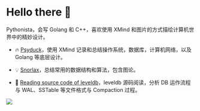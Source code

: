 
# Hello there :wave:


Pythonista，会写 Golang 和 C++，喜欢使用 XMind 和图片的方式描绘计算机世界中的精妙设计。

- :fire: [Psyduck](https://github.com/SmartKeyerror/Psyduck)，使用 XMind 记录和总结操作系统，数据库，计算机网络，以及 Golang 等底层设计。

- :bulb: [Snorlax](https://github.com/SmartKeyerror/Snorlax)，总结常用的数据结构和算法，包含图论。

- :whale: [Reading source code of leveldb](https://github.com/SmartKeyerror/reading-source-code-of-leveldb-1.23)，leveldb 源码阅读，分析 DB 运作流程与 WAL、SSTable 等文件格式与 Compaction 过程。

<img src="https://github-readme-stats.vercel.app/api?username=SmartKeyerror&show_icons=true">
